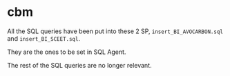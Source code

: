 # cbm


All the SQL queries have been put into these 2 SP, `insert_BI_AVOCARBON.sql` and `insert_BI_SCEET.sql`.

They are the ones to be set in SQL Agent.

The rest of the SQL queries are no longer relevant.

